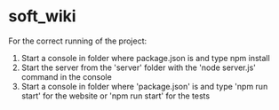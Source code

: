 # soft_wiki
For the correct running of the project:
1) Start a console in folder where package.json is and type npm install
2) Start the server from the 'server' folder with the 'node server.js' command in the console
3) Start a console in folder where 'package.json' is and type 'npm run start' for the website or 'npm run start' for the tests
